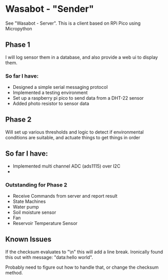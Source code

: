 # Wasabot - "Sender"


See "Wasabot - Server". This is a client based on RPi Pico using Micropython

## Phase 1
I will log sensor them in a database, and also provide a web ui to display them.

### So far I have:
* Designed a simple serial messaging protocol
* Implemented a testing environment
* Set up a raspberry pi pico to send data from a DHT-22 sensor
* Added photo resistor to sensor data

## Phase 2
Will set up various thresholds and logic to detect if environmental conditions are suitable, and actuate things to get
things in order

## So far I have:
* Implemented multi channel ADC (ads1115) over I2C
* 

### Outstanding for Phase 2
* Receive Commands from server and report result
* State Machines
* Water pump
* Soil moisture sensor
* Fan
* Reservoir Temperature Sensor


## Known Issues

If the checksum evaluates to "\n" this will add a line break. Ironically found this out with message: "data:hello world".

Probably need to figure out how to handle that, or change the checksum method.
